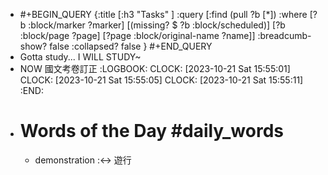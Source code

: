 - #+BEGIN_QUERY
  {:title [:h3 "Tasks" ]
  :query [:find (pull ?b [*])
  :where
    [?b :block/marker ?marker]
    [(missing? $ ?b :block/scheduled)]
    [?b :block/page ?page]
    [?page :block/original-name ?name]]
  :breadcumb-show? false
  :collapsed? false
  }
  #+END_QUERY
- Gotta study... I WILL STUDY~
- NOW 國文考卷訂正
  :LOGBOOK:
  CLOCK: [2023-10-21 Sat 15:55:01]
  CLOCK: [2023-10-21 Sat 15:55:05]
  CLOCK: [2023-10-21 Sat 15:55:11]
  :END:
- # Words of the Day #daily_words
	- demonstration :<-> 遊行